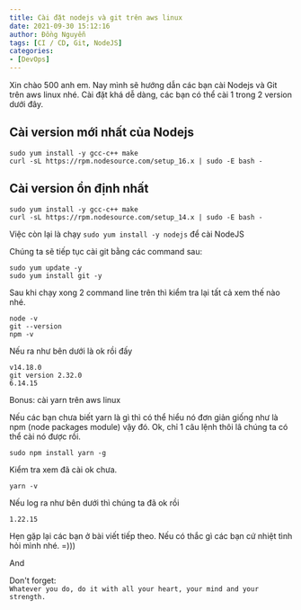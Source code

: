 ```yaml
---
title: Cài đặt nodejs và git trên aws linux
date: 2021-09-30 15:12:16
author: Đồng Nguyễn
tags: [CI / CD, Git, NodeJS]
categories:
- [DevOps]
---
```


Xin chào 500 anh em. Nay mình sẽ hướng dẫn các bạn cài Nodejs và Git trên aws linux nhé.
Cài đặt khá dễ dàng, các bạn có thể cài 1 trong 2 version dưới đây.

## Cài version mới nhất của Nodejs

```angular2html
sudo yum install -y gcc-c++ make 
curl -sL https://rpm.nodesource.com/setup_16.x | sudo -E bash - 
```

## Cài version ổn định nhất

```angular2html
sudo yum install -y gcc-c++ make 
curl -sL https://rpm.nodesource.com/setup_14.x | sudo -E bash - 
```
Việc còn lại là chạy `sudo yum install -y nodejs` để cài NodeJS

Chúng ta sẽ tiếp tục cài git bằng các command sau:

```angular2html
sudo yum update -y
sudo yum install git -y
```

Sau khi chạy xong 2 command line trên thì kiểm tra lại tất cả xem thế nào nhé.

```angular2htmlv
node -v
git --version
npm -v
```
Nếu ra như bên dưới là ok rồi đấy
```angular2html
v14.18.0
git version 2.32.0
6.14.15
```

Bonus: cài yarn trên aws linux

Nếu các bạn chưa biết yarn là gì thì có thể hiểu nó đơn giản giống như là npm (node packages module) vậy đó. Ok, chỉ 1 câu lệnh thôi lâ chúng ta có thể cài nó được rồi.

`sudo npm install yarn -g`

Kiểm tra xem đã cài ok chưa.

`yarn -v`

Nếu log ra như bên dưới thì chúng ta đã ok rồi
```angular2html
1.22.15
```

Hẹn gặp lại các bạn ở bài viết tiếp theo. Nếu có thắc gì các bạn cứ nhiệt tình hỏi mình nhé. =)))

And

Don't forget: <br>
`Whatever you do, do it with all your heart, your mind and your strength.`
